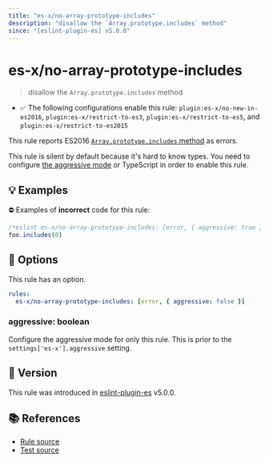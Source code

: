 ```yaml
---
title: "es-x/no-array-prototype-includes"
description: "disallow the `Array.prototype.includes` method"
since: "[eslint-plugin-es] v5.0.0"
---
```


# es-x/no-array-prototype-includes
> disallow the `Array.prototype.includes` method

- ✅ The following configurations enable this rule: `plugin:es-x/no-new-in-es2016`, `plugin:es-x/restrict-to-es3`, `plugin:es-x/restrict-to-es5`, and `plugin:es-x/restrict-to-es2015`

This rule reports ES2016 [`Array.prototype.includes` method](https://github.com/tc39/proposal-Array.prototype.includes) as errors.

This rule is silent by default because it's hard to know types. You need to configure [the aggressive mode](../#the-aggressive-mode) or TypeScript in order to enable this rule.

## 💡 Examples

⛔ Examples of **incorrect** code for this rule:

<eslint-playground type="bad">

```js
/*eslint es-x/no-array-prototype-includes: [error, { aggressive: true }] */
foo.includes(0)
```

</eslint-playground>

## 🔧 Options

This rule has an option.

```yml
rules:
  es-x/no-array-prototype-includes: [error, { aggressive: false }]
```

### aggressive: boolean

Configure the aggressive mode for only this rule.
This is prior to the `settings['es-x'].aggressive` setting.

## 🚀 Version

This rule was introduced in [eslint-plugin-es] v5.0.0.

[eslint-plugin-es]: https://github.com/mysticatea/eslint-plugin-es

## 📚 References

- [Rule source](https://github.com/eslint-community/eslint-plugin-es-x/blob/master/lib/rules/no-array-prototype-includes.js)
- [Test source](https://github.com/eslint-community/eslint-plugin-es-x/blob/master/tests/lib/rules/no-array-prototype-includes.js)
